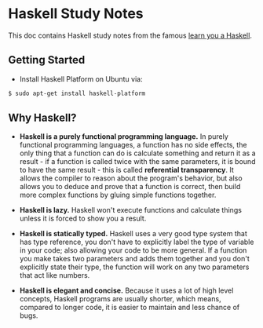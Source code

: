 # Haskell Study Notes
This doc contains Haskell study notes from the famous [learn you a Haskell](http://learnyouahaskell.com/introduction).

## Getting Started
- Install Haskell Platform on Ubuntu via:
```bash
$ sudo apt-get install haskell-platform
```

## Why Haskell?
- __Haskell is a purely functional programming language.__ 
In purely functional programming languages, a function has no side effects, the only thing that a function can do is calculate something and return it as a result - if a function is called twice with the same parameters, it is bound to have the same result - this is called __referential transparency__. It allows the compiler to reason about the program's behavior, but also allows you to deduce and prove that a function is correct, then build more complex functions by gluing simple functions together.

- __Haskell is lazy.__
Haskell won't execute functions and calculate things unless it is forced to show you a result.

- __Haskell is statically typed.__
Haskell uses a very good type system that has type reference, you don't have to explicitly label the type of variable in your code; also allowing your code to be more general. If a function you make takes two parameters and adds them together and you don't explicitly state their type, the function will work on any two parameters that act like numbers.

- __Haskell is elegant and concise.__
Because it uses a lot of high level concepts, Haskell programs are usually shorter, which means, compared to longer code, it is easier to maintain and less chance of bugs.